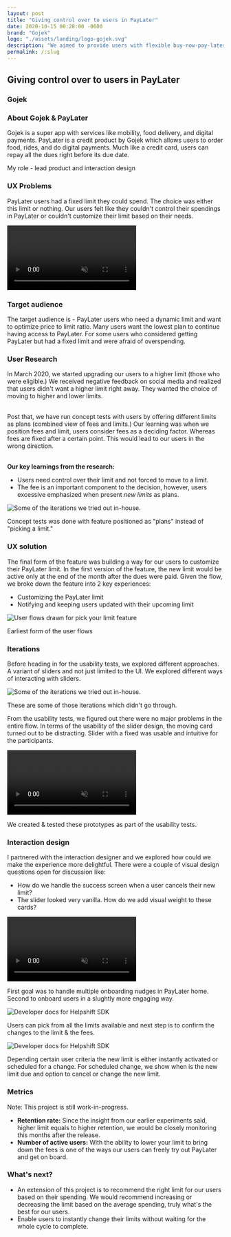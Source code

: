 ```yaml
---
layout: post
title: "Giving control over to users in PayLater"
date: 2020-10-15 00:28:00 -0600
brand: "Gojek"
logo: "./assets/landing/logo-gojek.svg"
description: "We aimed to provide users with flexible buy-now-pay-later options by aligning GoPayLater with limits that match what users want, rather than imposing fixed credit limits."
permalink: /:slug
---
```



<section id="hero">
  <div class="small-container">
    <h2>Giving control over to users in PayLater</h2>
    <h3>Gojek </h3>
  </div>
</section>
<section id="content">
  <div id="introduction" class="process-step grid-of-two small-container">
    <div>
      <h3>About Gojek & PayLater</h3>
      <p>Gojek is a super app with services like mobility, food delivery, and digital payments. PayLater is a credit product by Gojek which allows users to order food, rides, and do digital payments. Much like a credit card, users can repay all the dues right before its due date.</p>
      <p class="mt-16">My role - lead product and interaction design</p>
    </div>
    <div>
      <h3>UX Problems</h3>
      <p>PayLater users had a fixed limit they could spend. The choice was either this limit or nothing. Our users felt like they couldn't control their spendings in PayLater or couldn't customize their limit based on their needs.</p>
    </div>
  </div>
  <video src="/assets/pyl/PYL-Intro.mp4" autoplay muted loop></video>
  <div class="process-step">
    <h3>Target audience</h3>
    <p>
    The target audience is - PayLater users who need a dynamic limit and want to optimize price to limit ratio. Many users want the lowest plan to continue having access to PayLater. For some users who considered getting PayLater but had a fixed limit and were afraid of overspending.
    </p>
  </div>
  <div class="process-step">
    <h3>User Research</h3>
    <p>
      In March 2020, we started upgrading our users to a higher limit (those who were eligible.) We received negative feedback on social media and realized that users didn't want a higher limit right away. They wanted the choice of moving to higher and lower limits.<br><br>
    </p>
    <p>
    Post that, we have run concept tests with users by offering different limits as plans (combined view of fees and limits.) Our learning was when we position fees and limit, users consider fees as a deciding factor. Whereas fees are fixed after a certain point. This would lead to our users in the wrong direction.<br><br>
    </p>
    <p><b>Our key learnings from the research:</b></p>
    <ul>
      <li>Users need control over their limit and not forced to move to a limit.</li>
      <li>The fee is an important component to the decision, however, users excessive emphasized when present <i>new limits</i> as plans.</li>
    </ul>
  </div>
  <div class="process-step image-container">
    <img src="/assets/pyl/PYL-concept test.png" alt="Some of the iterations we tried out in-house." class="mb-24"/>
    <p>Concept tests was done with feature positioned as "plans" instead of "picking a limit."</p>
  </div>
  <div class="process-step">
    <h3>UX solution</h3>
    <p>The final form of the feature was building a way for our users to customize their PayLater limit. In the first version of the feature, the new limit would be active only at the end of the month after the dues were paid. Given the flow, we broke down the feature into 2 key experiences:</p>
    <ul>
      <li>Customizing the PayLater limit</li>
      <li>Notifying and keeping users updated with their upcoming limit</li>
    </ul>
  </div>
  <div class="process-step image-container">
    <img src="/assets/pyl/PYL-user flows.png" alt="User flows drawn for pick your limit feature" class="mb-24"/>
    <p>Earliest form of the user flows</p>
  </div>
  <div class="process-step">
    <h3>Iterations</h3>
    <p>Before heading in for the usability tests, we explored different approaches. A variant of sliders and not just limited to the UI. We explored different ways of interacting with sliders.</p>
  </div>
  <div class="process-step image-container">
    <img src="/assets/pyl/PYL-iterations.png" alt="Some of the iterations we tried out in-house." class="mb-24"/>
    <p>These are some of those iterations which didn't go through.</p>
  </div>
  <div class="process-step">
    <p>From the usability tests, we figured out there were no major problems in the entire flow. In terms of the usability of the slider design, the moving card turned out to be distracting. Slider with a fixed was usable and intuitive for the participants.</p>
  </div>
  <div class="process-step image-container">
    <video src="/assets/pyl/PYL-wireframe.mp4" autoplay muted loop class="mb-24"></video>
    <p>We created & tested these prototypes as part of the usability tests.</p>
  </div>
  <div class="process-step">
    <h3>Interaction design</h3>
    <p>I partnered with the interaction designer and we explored how could we make the experience more delightful. There were a couple of visual design questions open for discussion like:
    </p>
    <ul>
      <li>How do we handle the success screen when a user cancels their new limit?</li>
      <li>The slider looked very vanilla. How do we add visual weight to these cards?</li>
    </ul>
  </div>
  <div class="process-step image-container">
    <video src="/assets/pyl/PYL-Onboarding.mp4" autoplay muted loop class="mb-24"></video>
    <p>First goal was to handle multiple onboarding nudges in PayLater home. Second to onboard users in a slughtly more engaging way.</p>
  </div>
  <div class="process-step image-container">
    <img src="/assets/pyl/PYL-interaction design-1.png" alt="Developer docs for Helpshift SDK" class="mb-24"/>
    <p>Users can pick from all the limits available and next step is to confirm the changes to the limit & the fees.</p>
  </div>
  <div class="process-step image-container">
    <img src="/assets/pyl/PYL-interaction design-2.png" alt="Developer docs for Helpshift SDK" class="mb-24"/>
    <p>Depending certain user criteria the new limit is either instantly activated or scheduled for a change. For scheduled change, we show when is the new limit due and option to cancel or change the new limit.</p>
  </div>
  <div class="grid-of-two small-container">
    <div class="process-step">
      <h3>Metrics</h3>
      <p>Note: This project is still work-in-progress.</p>
      <ul>
        <li><b>Retention rate:</b> Since the insight from our earlier experiments said, higher limit equals to higher retention, we would be closely monitoring this months after the release.</li>
        <li><b>Number of active users:</b> With the ability to lower your limit to bring down the fees is one of the ways our users can freely try out PayLater and get on board.</li>
      </ul>
    </div>
    <div class="process-step">
      <h3>What's next?</h3>
      <ul>
        <li>An extension of this project is to recommend the right limit for our users based on their spending. We would recommend increasing or decreasing the limit based on the average spending, truly what's the best for our users.</li>
        <li>Enable users to instantly change their limits without waiting for the whole cycle to complete.</li>
      </ul>
    </div>
  </div>
</section>